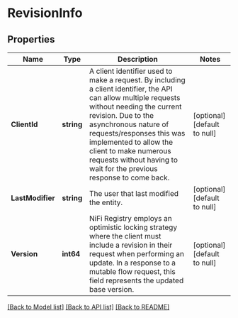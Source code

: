 # RevisionInfo

## Properties
Name | Type | Description | Notes
------------ | ------------- | ------------- | -------------
**ClientId** | **string** | A client identifier used to make a request. By including a client identifier, the API can allow multiple requests without needing the current revision. Due to the asynchronous nature of requests/responses this was implemented to allow the client to make numerous requests without having to wait for the previous response to come back. | [optional] [default to null]
**LastModifier** | **string** | The user that last modified the entity. | [optional] [default to null]
**Version** | **int64** | NiFi Registry employs an optimistic locking strategy where the client must include a revision in their request when performing an update. In a response to a mutable flow request, this field represents the updated base version. | [optional] [default to null]

[[Back to Model list]](../README.md#documentation-for-models) [[Back to API list]](../README.md#documentation-for-api-endpoints) [[Back to README]](../README.md)

